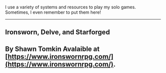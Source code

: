 I use a variety of systems and resources to play my solo games. Sometimes, I even remember to put them here!

---
## Ironsworn, Delve, and Starforged

By Shawn Tomkin
Avalaible at [https://www.ironswornrpg.com/](https://www.ironswornrpg.com/).
---
